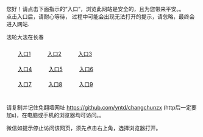 您好！请点击下面指示的“入口”，浏览此网站是安全的，且为您带来平安。。 <br/>
点击入口后，请耐心等待， 过程中可能会出现无法打开的提示，请忽略，最终会进入网站. </br>

法轮大法在长春<br/>
<div style="padding:10px"><a style="margin:20px" target="_blank" href="https://dzcqfa0xw0mpz.cloudfront.net/2Qpsp?ygcbrpxc" id="ccLink1" rel="nofollow">入口1</a> <a target="_blank" style="margin:20px" href="https://d3klz3ez5xc9p3.cloudfront.net/2Qpsp?owmoh" id="ccLink2" rel="nofollow">入口2</a> <a style="margin:20px" target="_blank" href="https://dygb3t8pt1ynv.cloudfront.net/2Qpsp?ionxh" id="ccLink3" rel="nofollow">入口3</a></div>

<div style="padding:10px" ><a style="margin:20px" target="_blank" href="https://dzcqfa0xw0mpz.cloudfront.net/2Qpsp?ygcbrpxc" id="ccLink4" rel="nofollow">入口4</a> <a style="margin:20px" href="https://d3klz3ez5xc9p3.cloudfront.net/2Qpsp?owmoh" target="_blank" id="ccLink5" rel="nofollow">入口5</a> <a style="margin:20px" href="https://dygb3t8pt1ynv.cloudfront.net/2Qpsp?ionxh" target="_blank" id="ccLink6" rel="nofollow">入口6</a></div>

<div style="padding:10px"><a style="margin:20px" target="_blank" href="https://dzcqfa0xw0mpz.cloudfront.net/2Qpsp?ygcbrpxc" id="ccLink7" rel="nofollow">入口7</a> <a style="margin:20px" href="https://d3klz3ez5xc9p3.cloudfront.net/2Qpsp?owmoh" target="_blank" id="ccLink8" rel="nofollow">入口8</a> <a style="margin:20px" target="_blank" href="https://dygb3t8pt1ynv.cloudfront.net/2Qpsp?ionxh" id="ccLink9" rel="nofollow">入口9</a></div>

<br/>



请复制并记住免翻墙网址 https://github.com/yntd/changchunzx (http后一定要加s)，在电脑或手机的浏览器均可访问。。<br/>

微信如提示停止访问该网页，须先点击右上角，选择浏览器打开。
